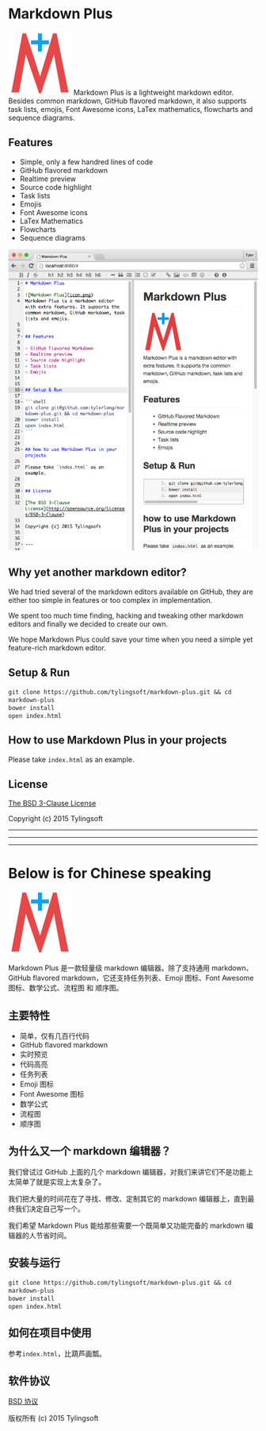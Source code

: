 # Markdown Plus

![Markdown Plus](icon.png)
Markdown Plus is a lightweight markdown editor. Besides common markdown, GitHub flavored markdown, it also supports task lists, emojis, Font Awesome icons, LaTex mathematics, flowcharts and sequence diagrams.


## Features

- Simple, only a few handred lines of code
- GitHub flavored markdown
- Realtime preview
- Source code highlight
- Task lists
- Emojis
- Font Awesome icons
- LaTex Mathematics
- Flowcharts
- Sequence diagrams

![Markdown Plus](screenshot.png)


## Why yet another markdown editor?

We had tried several of the markdown editors available on GitHub, they are either too simple in features or too complex in implementation.

We spent too much time finding, hacking and tweaking other markdown editors and finally we decided to create our own.

We hope Markdown Plus could save your time when you need a simple yet feature-rich markdown editor.


## Setup & Run

```shell
git clone https://github.com/tylingsoft/markdown-plus.git && cd markdown-plus
bower install
open index.html
```


## How to use Markdown Plus in your projects

Please take `index.html` as an example.


## License

[The BSD 3-Clause License](http://opensource.org/licenses/BSD-3-Clause)

Copyright (c) 2015 Tylingsoft


---

---

---


# Below is for Chinese speaking

![Markdown Plus](icon.png)

Markdown Plus 是一款轻量级 markdown 编辑器。除了支持通用 markdown、GitHub flavored markdown，它还支持任务列表、Emoji 图标、Font Awesome 图标、数学公式、流程图 和 顺序图。


## 主要特性

- 简单，仅有几百行代码
- GitHub flavored markdown
- 实时预览
- 代码高亮
- 任务列表
- Emoji 图标
- Font Awesome 图标
- 数学公式
- 流程图
- 顺序图


## 为什么又一个 markdown 编辑器？

我们曾试过 GitHub 上面的几个 markdown 编辑器，对我们来讲它们不是功能上太简单了就是实现上太复杂了。

我们把大量的时间花在了寻找、修改、定制其它的 markdown 编辑器上，直到最终我们决定自己写一个。

我们希望 Markdown Plus 能给那些需要一个既简单又功能完备的 markdown 编辑器的人节省时间。


## 安装与运行

```shell
git clone https://github.com/tylingsoft/markdown-plus.git && cd markdown-plus
bower install
open index.html
```


## 如何在项目中使用

参考`index.html`，比葫芦画瓢。


## 软件协议

[BSD 协议](http://opensource.org/licenses/BSD-3-Clause)

版权所有 (c) 2015 Tylingsoft
